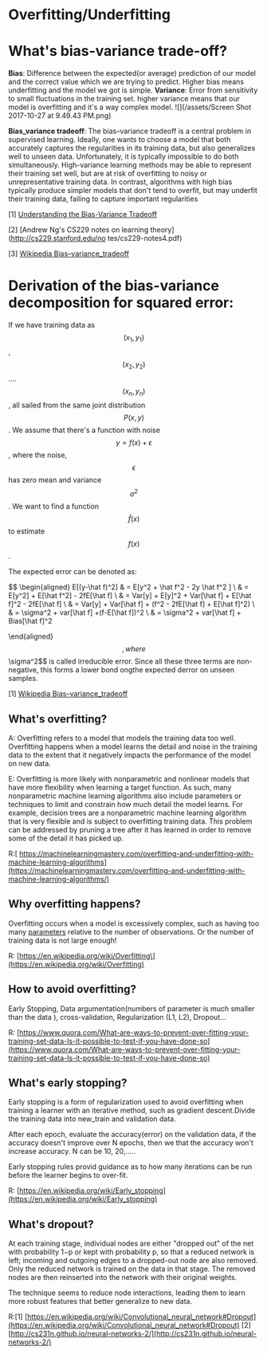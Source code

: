  # Overfitting/Underfitting


# What's bias-variance trade-off?

__Bias__: Difference between the expected(or average) prediction of our model and the correct value which we are trying  to predict. Higher bias means underfitting and the model we got is simple.
__Variance__: Error from sensitivity to small fluctuations in the training set. higher variance means that our model is overfitting and it's a way complex model.
 ![](/assets/Screen Shot 2017-10-27 at 9.49.43 PM.png)
 
 
__Bias_variance tradeoff__: The bias–variance tradeoff is a central problem in supervised learning. Ideally, one wants to choose a model that both accurately captures the regularities in its training data, but also generalizes well to unseen data. Unfortunately, it is typically impossible to do both simultaneously. High-variance learning methods may be able to represent their training set well, but are at risk of overfitting to noisy or unrepresentative training data. In contrast, algorithms with high bias typically produce simpler models that don't tend to overfit, but may underfit their training data, failing to capture important regularities
 

[1] [Understanding the Bias-Variance Tradeoff](http://scott.fortmann-roe.com/docs/BiasVariance.html)

[2] [Andrew Ng's CS229 notes on learning theory](http://cs229.stanford.edu/no tes/cs229-notes4.pdf)
 
[3] [Wikipedia Bias–variance_tradeoff](https://en.wikipedia.org/wiki/Bias–variance_tradeoff)

# Derivation of the bias-variance decomposition for squared error:

If we have training data as $$(x_1,y_1)$$, $$(x_2, y_2)$$....$$(x_n,y_n)$$, all sailed from the same joint distribution $$P(x,y)$$. We assume that there's a function with noise $$ y = f(x)+ \epsilon $$, where the noise, $$\epsilon$$ has zero mean and variance $$\sigma^2$$. We want to find a function $$\hat f(x)$$ to estimate $$f(x)$$.

The expected error can be denoted as:


$$
\begin{aligned}
E[(y-\hat f)^2] & = E[y^2 + \hat f^2 - 2y \hat f^2 ] \\ 
                & =  E[y^2] + E[\hat f^2] - 2fE[\hat f] \\
                & = Var[y] + E[y]^2 + Var[\hat f] + E[\hat f]^2 - 2fE[\hat f] \\
                & = Var[y] + Var[\hat f] + (f^2 - 2fE[\hat f] + E[\hat f]^2) \\
                & = \sigma^2 + var[\hat f] +(f-E[\hat f])^2 \\
                & = \sigma^2 + var[\hat f] + Bias[\hat f]^2

\end{aligned}
$$,
where $$\sigma^2$$ is called irreducible error. Since all these three terms are non-negative, this forms a lower bond ongthe expected derror on unseen samples.


[1] [Wikipedia Bias–variance_tradeoff](https://en.wikipedia.org/wiki/Bias–variance_tradeoff)


## **What's overfitting?**

A: Overfitting refers to a model that models the training data too well. Overfitting happens when a model learns the detail and noise in the training data to the extent that it negatively impacts the performance of the model on new data.



E: Overfitting is more likely with nonparametric and nonlinear models that have more flexibility when learning a target function. As such, many nonparametric machine learning algorithms also include parameters or techniques to limit and constrain how much detail the model learns. For example, decision trees are a nonparametric machine learning algorithm that is very flexible and is subject to overfitting training data. This problem can be addressed by pruning a tree after it has learned in order to remove some of the detail it has picked up.

R:[ https://machinelearningmastery.com/overfitting-and-underfitting-with-machine-learning-algorithms](https://machinelearningmastery.com/overfitting-and-underfitting-with-machine-learning-algorithms/)

## Why overfitting happens?

Overfitting occurs when a model is excessively complex, such as having too many [parameters](https://en.wikipedia.org/wiki/Parameter) relative to the number of observations. Or the number of training data is not large enough!

R: [https://en.wikipedia.org/wiki/Overfitting\](https://en.wikipedia.org/wiki/Overfitting)

## How to avoid overfitting?

Early Stopping, Data argumentation\(numbers of parameter is much smaller than the data \), cross-validation,  Regularization (L1, L2\), Dropout... 

R:  [https://www.quora.com/What-are-ways-to-prevent-over-fitting-your-training-set-data-Is-it-possible-to-test-if-you-have-done-so](https://www.quora.com/What-are-ways-to-prevent-over-fitting-your-training-set-data-Is-it-possible-to-test-if-you-have-done-so)


## What's early stopping?


Early stopping is a form of regularization used to avoid overfitting when training a learner with an iterative method, such as gradient descent.Divide the training data into new_train and validation data.

After each epoch, evaluate the accuracy(error) on the validation data, if the accuracy doesn't improve over N epochs, then we that the accuracy won't increase accuracy. N can be 10, 20,.....

Early stopping rules provid guidance as to how many iterations can be run before the learner begins to over-fit. 

R: [https://en.wikipedia.org/wiki/Early_stopping](https://en.wikipedia.org/wiki/Early_stopping)

## What's dropout?

At each training stage, individual nodes are either "dropped out" of the net with probability 1−p or kept with probability p, so that a reduced network is left; incoming and outgoing edges to a dropped-out node are also removed. Only the reduced network is trained on the data in that stage. The removed nodes are then reinserted into the network with their original weights.

The technique seems to reduce node interactions, leading them to learn more robust features that better generalize to new data.

R:[1] [https://en.wikipedia.org/wiki/Convolutional_neural_network#Dropout](https://en.wikipedia.org/wiki/Convolutional_neural_network#Dropout)
  [2] [http://cs231n.github.io/neural-networks-2/](http://cs231n.github.io/neural-networks-2/)














